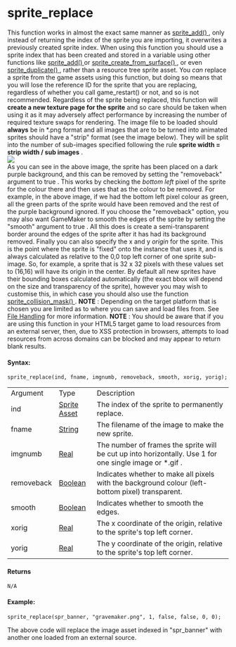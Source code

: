 # sprite_replace

This function works in almost the exact same manner as [ sprite_add()
](sprite_add) , only instead of returning the index of the sprite
you are importing, it overwrites a previously created sprite index. When
using this function you should use a sprite index that has been created
and stored in a variable using other functions like [ sprite_add()
](sprite_add) or [ sprite_create_from_surface()
](sprite_create_from_surface) , or even [ sprite_duplicate()
](sprite_duplicate) , rather than a resource tree sprite asset. You
*can* replace a sprite from the game assets using this function, but
doing so means that you will lose the reference ID for the sprite that
you are replacing, regardless of whether you call game_restart() or not,
and so is not recommended. Regardless of the sprite being replaced, this
function will **create a new texture page for the sprite** and so care
should be taken when using it as it may adversely affect performance by
increasing the number of required texture swaps for rendering. The image
file to be loaded should **always** be in \*.png format and all images
that are to be turned into animated sprites should have a "strip" format
(see the image below). They will be split into the number of sub-images
specified following the rule **sprite width = strip width / sub images**
.  
![](https://gms.magecorn.com/Manual/assets/Images/Scripting_Reference/GML/Reference/Sprites/spr_strip.png)  
As you can see in the above image, the sprite has been placed on a dark
purple background, and this can be removed by setting the "removeback"
argument to true . This works by checking the *bottom left* pixel of the
sprite for the colour there and then uses that as the colour to be
removed. For example, in the above image, if we had the bottom left
pixel colour as green, all the green parts of the sprite would have been
removed and the rest of the purple background ignored. If you choose the
"removeback" option, you may also want GameMaker to smooth the edges of
the sprite by setting the "smooth" argument to true . All this does is
create a semi-transparent border around the edges of the sprite after it
has had its background removed. Finally you can also specify the x and y
*origin* for the sprite. This is the point where the sprite is "fixed"
onto the instance that uses it, and is always calculated as relative to
the 0,0 top left corner of one sprite sub-image. So, for example, a
sprite that is 32 x 32 pixels with these values set to (16,16) will have
its origin in the center. By default all new sprites have their bounding
boxes calculated automatically (the exact bbox will depend on the size
and transparency of the sprite), however you may wish to customise this,
in which case you should also use the function [ sprite_collision_mask()
](sprite_collision_mask) . **NOTE** : Depending on the target
platform that is chosen you are limited as to where you can save and
load files from. See [File
Handling](../../../../../Additional_Information/The_File_System) for
more information. **NOTE** : You should be aware that if you are using
this function in your HTML5 target game to load resources from an
external server, then, due to XSS protection in browsers, attempts to
load resources from across domains can be blocked and may appear to
return blank results.

#### Syntax:

``` gml
sprite_replace(ind, fname, imgnumb, removeback, smooth, xorig, yorig);
```

|            |                                                                               |                                                                                                            |
|------------|-------------------------------------------------------------------------------|------------------------------------------------------------------------------------------------------------|
| Argument   | Type                                                                          | Description                                                                                                |
| ind        |  [Sprite Asset](../../../../../../The_Asset_Editors/Sprites)              | The index of the sprite to permanently replace.                                                            |
| fname      |  [String](../../../../../../GameMaker_Language/GML_Overview/Data_Types)   | The filename of the image to make the new sprite.                                                          |
| imgnumb    |  [Real](../../../../../../GameMaker_Language/GML_Overview/Data_Types)     | The number of frames the sprite will be cut up into horizontally. Use 1 for one single image or \*.gif .   |
| removeback |  [Boolean](../../../../../../GameMaker_Language/GML_Overview/Data_Types)  | Indicates whether to make all pixels with the background colour (left-bottom pixel) transparent.           |
| smooth     |  [Boolean](../../../../../../GameMaker_Language/GML_Overview/Data_Types)  | Indicates whether to smooth the edges.                                                                     |
| xorig      |  [Real](../../../../../../GameMaker_Language/GML_Overview/Data_Types)     | The x coordinate of the origin, relative to the sprite's top left corner.                                  |
| yorig      |  [Real](../../../../../../GameMaker_Language/GML_Overview/Data_Types)     | The y coordinate of the origin, relative to the sprite's top left corner.                                  |

#### Returns

``` gml
N/A
```

#### Example:

``` gml
sprite_replace(spr_banner, "gravemaker.png", 1, false, false, 0, 0);
```

The above code will replace the image asset indexed in "spr_banner" with
another one loaded from an external source.
